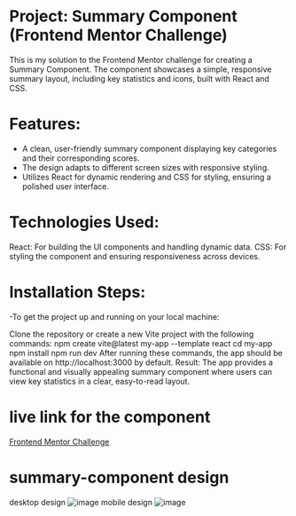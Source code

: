 # Project: Summary Component (Frontend Mentor Challenge)
This is my solution to the Frontend Mentor challenge for creating a Summary Component. The component showcases a simple, responsive summary layout, including key statistics and icons, built with React and CSS.

# Features:
- A clean, user-friendly summary component displaying key categories and their corresponding scores.
- The design adapts to different screen sizes with responsive styling.
- Utilizes React for dynamic rendering and CSS for styling, ensuring a polished user interface.
# Technologies Used:
React: For building the UI components and handling dynamic data.
CSS: For styling the component and ensuring responsiveness across devices.

# Installation Steps:
-To get the project up and running on your local machine:

Clone the repository or create a new Vite project with the following commands:
npm create vite@latest my-app --template react
cd my-app
npm install
npm run dev
After running these commands, the app should be available on http://localhost:3000 by default.
Result:
The app provides a functional and visually appealing summary component where users can view key statistics in a clear, easy-to-read layout.

# live link for the component 

[Frontend Mentor Challenge](https://frontend-mentor-summary-component.netlify.app/)


# summary-component design 
desktop design 
![image](https://github.com/user-attachments/assets/1383b3ec-b733-4efd-8353-e53b3c907236)
mobile design 
![image](https://github.com/user-attachments/assets/aa7a03ab-e40f-4ab6-92af-e24778918605)
